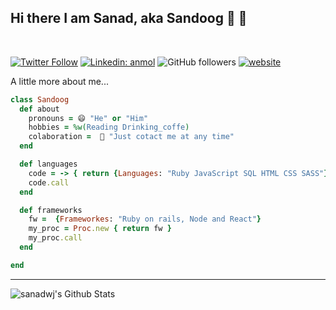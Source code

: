 <h2> Hi there I am Sanad, aka Sandoog 👋 👋</h2>

<br>

[![Twitter Follow](https://img.shields.io/twitter/follow/sandooog?label=Follow)](https://twitter.com/intent/follow?screen_name=sandooog)
[![Linkedin: anmol](https://img.shields.io/badge/-Sanad-blue?style=flat-square&logo=Linkedin&logoColor=white&link=https://www.linkedin.com/in/anmol-p-singh/)](https://www.linkedin.com/in/anmol-p-singh/)
![GitHub followers](https://img.shields.io/github/followers/sanadwj?label=Follow&style=social)
[![website](https://img.shields.io/badge/Website-46a2f1.svg?&style=flat-square&logo=Google-Chrome&logoColor=white&link=https://anmolsingh.me/)](https://www.sanadabujbara.tech)

A little more about me...

```ruby
class Sandoog
  def about
    pronouns = 😄 "He" or "Him"
    hobbies = %w(Reading Drinking_coffe)
    colaboration =  👯 "Just cotact me at any time"
  end

  def languages
    code = -> { return {Languages: "Ruby JavaScript SQL HTML CSS SASS"} }
    code.call
  end

  def frameworks
    fw =  {Frameworkes: "Ruby on rails, Node and React"}
    my_proc = Proc.new { return fw }
    my_proc.call
  end

end
```

<!-- - 👯 I’m looking to collaborate on React projects
- 🤔 I’m looking for help with creating a youtube channel
- 💬 Ask me about anything
- 📫 How to reach me:<br>
  [<img align="left" alt="codeSTACKr.com" width="22px" src="https://raw.githubusercontent.com/iconic/open-iconic/master/svg/globe.svg" />][website][<img align="left" alt="sanadwj | LinkedIn" width="22px" src="https://cdn.jsdelivr.net/npm/simple-icons@v3/icons/linkedin.svg" />][linkedin]<br>
- 😄 Pronouns: He/HIM -->

<!-- ### Languages and Tools:

<img align="left" alt="Visual Studio Code" width="26px" src="https://raw.githubusercontent.com/github/explore/80688e429a7d4ef2fca1e82350fe8e3517d3494d/topics/visual-studio-code/visual-studio-code.png" />
<img align="left" alt="HTML5" width="26px" src="https://raw.githubusercontent.com/github/explore/80688e429a7d4ef2fca1e82350fe8e3517d3494d/topics/html/html.png" />
<img align="left" alt="CSS3" width="26px" src="https://raw.githubusercontent.com/github/explore/80688e429a7d4ef2fca1e82350fe8e3517d3494d/topics/css/css.png" />
<img align="left" alt="Sass" width="26px" src="https://raw.githubusercontent.com/github/explore/80688e429a7d4ef2fca1e82350fe8e3517d3494d/topics/sass/sass.png" />
<img align="left" alt="JavaScript" width="26px" src="https://raw.githubusercontent.com/github/explore/80688e429a7d4ef2fca1e82350fe8e3517d3494d/topics/javascript/javascript.png" />
<img align="left" alt="React" width="26px" src="https://raw.githubusercontent.com/github/explore/80688e429a7d4ef2fca1e82350fe8e3517d3494d/topics/react/react.png" />
<img align="left" alt="Node.js" width="26px" src="https://raw.githubusercontent.com/github/explore/80688e429a7d4ef2fca1e82350fe8e3517d3494d/topics/nodejs/nodejs.png" />
<img align="left" alt="Git" width="26px" src="https://raw.githubusercontent.com/github/explore/80688e429a7d4ef2fca1e82350fe8e3517d3494d/topics/git/git.png" />
<img align="left" alt="GitHub" width="26px" src="https://raw.githubusercontent.com/github/explore/78df643247d429f6cc873026c0622819ad797942/topics/github/github.png" /> -->

---

<img align="left" alt="sanadwj's Github Stats" src="https://github-readme-stats.vercel.app/api?username=sanadwj&s&show_icons=true&title_color=fff&icon_color=79ff97&text_color=9f9f9f&bg_color=151515" />

[linkedin]: https://www.linkedin.com/in/sanad-abujubara/
[website]: https://github.com/sanadwj
